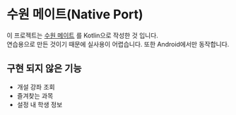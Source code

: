 # 수원 메이트(Native Port)
이 프로젝트는 [수원 메이트](https://github.com/sun30812/suwon_mate) 를 Kotlin으로 작성한 것 입니다.  
연습용으로 만든 것이기 때문에 실사용이 어렵습니다. 또한 Android에서만 동작합니다.

## 구현 되지 않은 기능
* 개설 강좌 조회
* 즐겨찾는 과목
* 설정 내 학생 정보